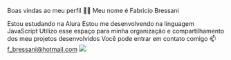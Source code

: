 Boas vindas ao meu perfil 💙💙
Meu nome é Fabricio Bressani

Estou estudando na Alura
Estou me desenvolvendo na linguagem JavaScript
Utilizo esse espaço para minha organização e compartilhamento dos meu projetos desenvolvidos
Você pode entrar em contato comigo 📫
f_bressani@hotmail.com
![](link)

